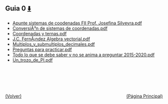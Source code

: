 
<html>
<body>
<h2>Guia 0 <a href="https://downgit.github.io/#/home?url=https://github.com/Apuntes-FIUBA/Apuntes-Electronica/tree/main/82 - Física/8202 - Fisica II/Guias de Problemas/Material y Soluciones/Guia 0" style="font-size:20px">  ⬇️ </a></h2>
<ul>
    <li><a href="Apunte sistemas de coodenadas FII Prof. Josefina Silveyra.pdf">Apunte sistemas de coodenadas FII Prof. Josefina Silveyra.pdf</a></li>
    <li><a href="ConversiÃ³n de sistemas de coordenadas.pdf">ConversiÃ³n de sistemas de coordenadas.pdf</a></li>
    <li><a href="Coordenadas y ternas.pdf">Coordenadas y ternas.pdf</a></li>
    <li><a href="J.C. FernÃ¡ndez Algebra vectorial.pdf">J.C. FernÃ¡ndez Algebra vectorial.pdf</a></li>
    <li><a href="Multiplos_y_submultiplos_decimales.pdf">Multiplos_y_submultiplos_decimales.pdf</a></li>
    <li><a href="Preguntas para practicar.pdf">Preguntas para practicar.pdf</a></li>
    <li><a href="Todo lo que se debe saber y no se anima a preguntar 2015-2020.pdf">Todo lo que se debe saber y no se anima a preguntar 2015-2020.pdf</a></li>
    <li><a href="Un_trozo_de_PI.pdf">Un_trozo_de_PI.pdf</a></li>
</ul>
</body>
</html>




























<br><br><br><br><br><a href="/" style="float: left">(Volver)</a> <a href="/../../../../../" style="float: right">(Página Principal)</a>
